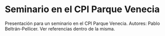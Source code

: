 # Seminario en el CPI Parque Venecia
Presentación para un seminario en el CPI Parque Venecia. Autores: Pablo Beltrán-Pellicer. Ver referencias dentro de la misma.
